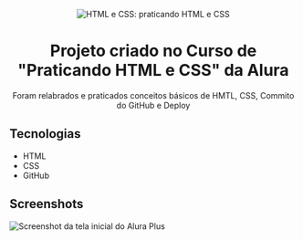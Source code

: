 

<p align="center"> <img src="https://imgur.com/BASzVop.png" alt="HTML e CSS: praticando HTML e CSS"> </p>


<h1 align="center">Projeto criado no Curso de "Praticando HTML e CSS" da Alura</h1>

<p align="center">Foram relabrados e praticados conceitos básicos de HMTL, CSS, Commito do GitHub e Deploy</p>

## Tecnologias
* HTML
* CSS
* GitHub

## Screenshots
![Screenshot da tela inicial do Alura Plus](https://imgur.com/nKUf7MK.png)

